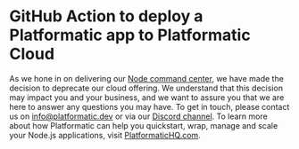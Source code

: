 # GitHub Action to deploy a Platformatic app to Platformatic Cloud

As we hone in on delivering our [Node command center](http://platformatichq.com/), we have made the decision to deprecate our  cloud offering.
We understand that this decision may impact you and your business, and we want to assure you that we are here to answer any questions you may have. To get in touch, please contact us on info@platformatic.dev or via our [Discord channel](https://discord.gg/platformatic).
To learn more about how Platformatic can help you quickstart, wrap, manage and scale your Node.js applications, visit [PlatformaticHQ.com](http://platformatichq.com/).